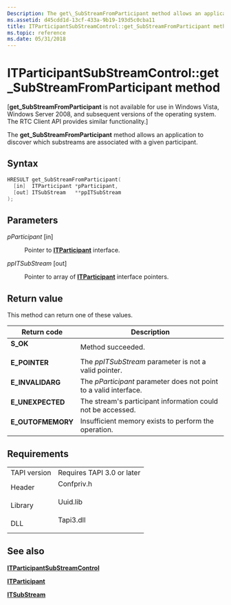 ```yaml
---
Description: The get\_SubStreamFromParticipant method allows an application to discover which substreams are associated with a given participant.
ms.assetid: d45cdd1d-13cf-433a-9b19-193d5c0cba11
title: ITParticipantSubStreamControl::get_SubStreamFromParticipant method (Confpriv.h)
ms.topic: reference
ms.date: 05/31/2018
---
```


# ITParticipantSubStreamControl::get\_SubStreamFromParticipant method

\[**get\_SubStreamFromParticipant** is not available for use in Windows Vista, Windows Server 2008, and subsequent versions of the operating system. The RTC Client API provides similar functionality.\]

The **get\_SubStreamFromParticipant** method allows an application to discover which substreams are associated with a given participant.

## Syntax


```C++
HRESULT get_SubStreamFromParticipant(
  [in]  ITParticipant *pParticipant,
  [out] ITSubStream   **ppITSubStream
);
```



## Parameters

<dl> <dt>

*pParticipant* \[in\]
</dt> <dd>

Pointer to [**ITParticipant**](itparticipant.md) interface.

</dd> <dt>

*ppITSubStream* \[out\]
</dt> <dd>

Pointer to array of [**ITParticipant**](itparticipant.md) interface pointers.

</dd> </dl>

## Return value

This method can return one of these values.



| Return code                                                                                   | Description                                                                  |
|-----------------------------------------------------------------------------------------------|------------------------------------------------------------------------------|
| <dl> <dt>**S\_OK**</dt> </dl>          | Method succeeded.<br/>                                                 |
| <dl> <dt>**E\_POINTER**</dt> </dl>     | The *ppITSubStream* parameter is not a valid pointer.<br/>             |
| <dl> <dt>**E\_INVALIDARG**</dt> </dl>  | The *pParticipant* parameter does not point to a valid interface.<br/> |
| <dl> <dt>**E\_UNEXPECTED**</dt> </dl>  | The stream's participant information could not be accessed.<br/>       |
| <dl> <dt>**E\_OUTOFMEMORY**</dt> </dl> | Insufficient memory exists to perform the operation.<br/>              |



 

## Requirements



|                         |                                                                                       |
|-------------------------|---------------------------------------------------------------------------------------|
| TAPI version<br/> | Requires TAPI 3.0 or later<br/>                                                 |
| Header<br/>       | <dl> <dt>Confpriv.h</dt> </dl> |
| Library<br/>      | <dl> <dt>Uuid.lib</dt> </dl>   |
| DLL<br/>          | <dl> <dt>Tapi3.dll</dt> </dl>  |



## See also

<dl> <dt>

[**ITParticipantSubStreamControl**](itparticipantsubstreamcontrol.md)
</dt> <dt>

[**ITParticipant**](itparticipant.md)
</dt> <dt>

[**ITSubStream**](/windows/win32/api/tapi3if/nn-tapi3if-itsubstream)
</dt> </dl>

 

